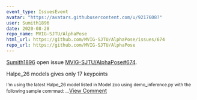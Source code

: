 ```yaml
---
event_type: IssuesEvent
avatar: "https://avatars.githubusercontent.com/u/9217608?"
user: Sumith1896
date: 2020-08-28
repo_name: MVIG-SJTU/AlphaPose
html_url: https://github.com/MVIG-SJTU/AlphaPose/issues/674
repo_url: https://github.com/MVIG-SJTU/AlphaPose
---
```


<a href='https://github.com/Sumith1896' target='_blank'>Sumith1896</a> open issue <a href='https://github.com/MVIG-SJTU/AlphaPose/issues/674' target='_blank'>MVIG-SJTU/AlphaPose#674</a>.

<p>Halpe_26 models gives only 17 keypoints</p><small>I'm using the latest Halpe_26 model listed in Model zoo using demo_inference.py with the following sample commnad:...</small><a href='https://github.com/MVIG-SJTU/AlphaPose/issues/674' target='_blank'>View Comment</a>